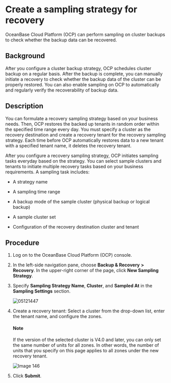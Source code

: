 Create a sampling strategy for recovery
=============================

OceanBase Cloud Platform (OCP) can perform sampling on cluster backups to check whether the backup data can be recovered.

Background
-------------------------

After you configure a cluster backup strategy, OCP schedules cluster backup on a regular basis. After the backup is complete, you can manually initiate a recovery to check whether the backup data of the cluster can be properly restored. You can also enable sampling on OCP to automatically and regularly verify the recoverability of backup data.

Description
-------------------------

You can formulate a recovery sampling strategy based on your business needs. Then, OCP restores the backed up tenants in random order within the specified time range every day. You must specify a cluster as the recovery destination and create a recovery tenant for the recovery sampling strategy. Each time before OCP automatically restores data to a new tenant with a specified tenant name, it deletes the recovery tenant.

After you configure a recovery sampling strategy, OCP initiates sampling tasks everyday based on the strategy. You can select sample clusters and tenants to initiate multiple recovery tasks based on your business requirements. A sampling task includes:

* A strategy name

* A sampling time range

* A backup mode of the sample cluster (physical backup or logical backup)

* A sample cluster set

* Configuration of the recovery destination cluster and tenant

**Procedure**
-----------------------------

1. Log on to the OceanBase Cloud Platform (OCP) console.

2. In the left-side navigation pane, choose **Backup & Recovery** **>** **Recovery**. In the upper-right corner of the page, click **New Sampling Strategy**.

3. Specify **Sampling Strategy Name**, **Cluster**, and **Sampled At** in the **Sampling Settings** section.

   ![05121447](https://obbusiness-private.oss-cn-shanghai.aliyuncs.com/doc/img/ocp/%E6%8A%BD%E6%A3%80%E9%85%8D%E7%BD%AE.png)

4. Create a recovery tenant: Select a cluster from the drop-down list, enter the tenant name, and configure the zones.

   <main id="notice" type='explain'>
    <h4>Note</h4>
    <p>If the version of the selected cluster is V4.0 and later, you can only set the same number of units for all zones. In other words, the number of units that you specify on this page applies to all zones under the new recovery tenant.</p>
   </main>

   ![Image 146](https://obbusiness-private.oss-cn-shanghai.aliyuncs.com/doc/img/ocp/%E6%8A%BD%E6%A3%80%E9%85%8D%E7%BD%AE.png)

5. Click **Submit**.
